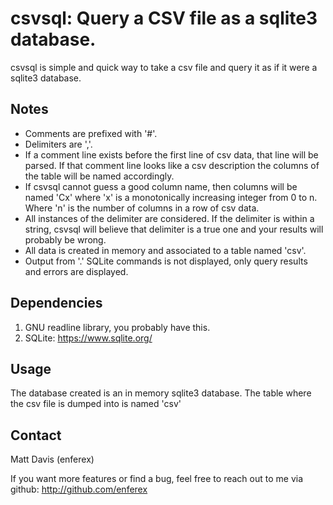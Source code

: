 csvsql: Query a CSV file as a sqlite3 database.
===============================================
csvsql is simple and quick way to take a csv file and query it as if it were a
sqlite3 database.

Notes
-----
* Comments are prefixed with '#'.
* Delimiters are ','.
* If a comment line exists before the  first line of csv data, that line will be
  parsed. If that comment line looks like a csv description the columns of the
  table will be named accordingly.
* If csvsql cannot guess a good
  column name, then columns will be named 'Cx' where 'x' is a monotonically
  increasing integer from 0 to n.  Where 'n' is the number of columns in a row
  of csv data.
* All instances of the delimiter are considered. If the delimiter is within
  a string, csvsql will believe that delimiter is a true one and your
  results will probably be wrong.
* All data is created in memory and associated to a table named 'csv'.
* Output from '.' SQLite commands is not displayed, only query
  results and errors are displayed.

Dependencies
------------
1. GNU readline library, you probably have this.
2. SQLite: https://www.sqlite.org/

Usage
-----
The database created is an in memory sqlite3 database.  The
table where the csv file is dumped into is named 'csv'

Contact
-------
Matt Davis (enferex)

If you want more features or find a bug, feel free to reach out to me
via github: http://github.com/enferex
